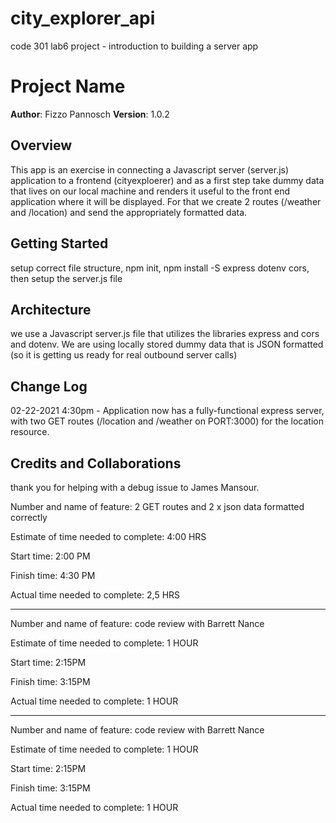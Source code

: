 # city_explorer_api
code 301 lab6 project - introduction to building a server app

# Project Name

**Author**: Fizzo Pannosch
**Version**: 1.0.2  

## Overview
<!-- Provide a high level overview of what this application is and why you are building it, beyond the fact that it's an assignment for this class. (i.e. What's your problem domain?) -->
This app is an exercise in connecting a Javascript server (server.js) application to a frontend (cityexploerer) and as a first step take dummy data that lives on our local machine and renders it useful to the front end application where it will be displayed. For that we create 2 routes (/weather and /location) and send the appropriately formatted data.

## Getting Started
<!-- What are the steps that a user must take in order to build this app on their own machine and get it running? -->
setup correct file structure, npm init, npm install -S express dotenv cors, then setup the server.js file

## Architecture
<!-- Provide a detailed description of the application design. What technologies (languages, libraries, etc) you're using, and any other relevant design information. -->
we use a Javascript server.js file that utilizes the libraries express and cors and dotenv. We are using locally stored dummy data that is JSON formatted (so it is getting us ready for real outbound server calls)

## Change Log
<!-- Use this area to document the iterative changes made to your application as each feature is successfully implemented. Use time stamps. Here's an examples: -->

02-22-2021 4:30pm - Application now has a fully-functional express server, with two GET routes (/location and /weather on PORT:3000) for the location resource.

## Credits and Collaborations
<!-- Give credit (and a link) to other people or resources that helped you build this application.
 -->
 thank you for helping with a debug issue to James Mansour. 


Number and name of feature: 2 GET routes and 2 x json data formatted correctly

Estimate of time needed to complete: 4:00 HRS

Start time: 2:00 PM

Finish time: 4:30 PM

Actual time needed to complete: 2,5 HRS

<hr>

Number and name of feature: code review with Barrett Nance

Estimate of time needed to complete: 1 HOUR

Start time: 2:15PM

Finish time: 3:15PM

Actual time needed to complete: 1 HOUR

<hr>

Number and name of feature: code review with Barrett Nance

Estimate of time needed to complete: 1 HOUR

Start time: 2:15PM

Finish time: 3:15PM

Actual time needed to complete: 1 HOUR